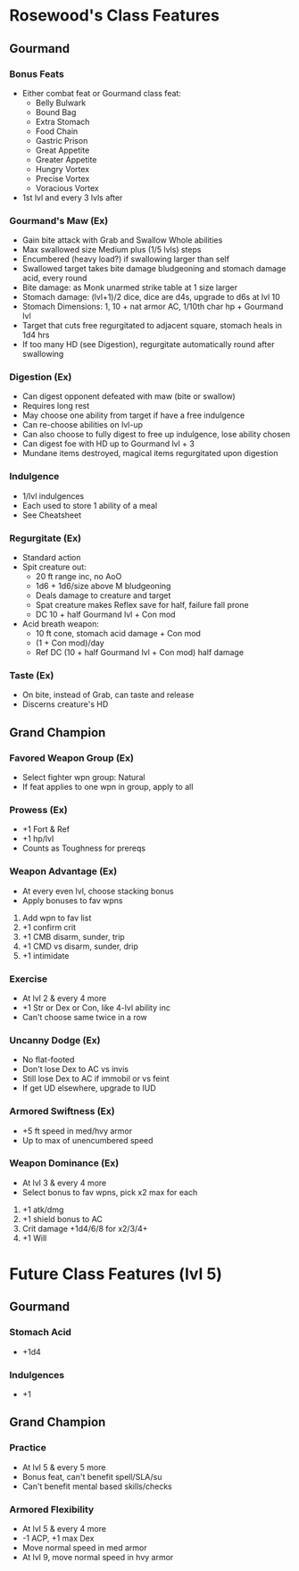 # Rosewood's Class Features
## Gourmand
### Bonus Feats
- Either combat feat or Gourmand class feat:
    - Belly Bulwark
    - Bound Bag
    - Extra Stomach
    - Food Chain
    - Gastric Prison
    - Great Appetite
    - Greater Appetite
    - Hungry Vortex
    - Precise Vortex
    - Voracious Vortex
- 1st lvl and every 3 lvls after

### Gourmand's Maw (Ex)
- Gain bite attack with Grab and Swallow Whole abilities
- Max swallowed size Medium plus (1/5 lvls) steps
- Encumbered (heavy load?) if swallowing larger than self
- Swallowed target takes bite damage bludgeoning and stomach damage acid, every round
- Bite damage: as Monk unarmed strike table at 1 size larger
- Stomach damage: (lvl+1)/2 dice, dice are d4s, upgrade to d6s at lvl 10
- Stomach Dimensions: 1, 10 + nat armor AC, 1/10th char hp + Gourmand lvl
- Target that cuts free regurgitated to adjacent square, stomach heals in 1d4 hrs
- If too many HD (see Digestion), regurgitate automatically round after swallowing

### Digestion (Ex)
- Can digest opponent defeated with maw (bite or swallow)
- Requires long rest
- May choose one ability from target if have a free indulgence
- Can re-choose abilities on lvl-up
- Can also choose to fully digest to free up indulgence, lose ability chosen
- Can digest foe with HD up to Gourmand lvl + 3
- Mundane items destroyed, magical items regurgitated upon digestion

### Indulgence
- 1/lvl indulgences
- Each used to store 1 ability of a meal
- See Cheatsheet

### Regurgitate (Ex)
- Standard action
- Spit creature out:
    - 20 ft range inc, no AoO
    - 1d6 + 1d6/size above M bludgeoning
    - Deals damage to creature and target
    - Spat creature makes Reflex save for half, failure fall prone
    - DC 10 + half Gourmand lvl + Con mod
- Acid breath weapon:
    - 10 ft cone, stomach acid damage + Con mod
    - (1 + Con mod)/day
    - Ref DC (10 + half Gourmand lvl + Con mod) half damage

### Taste (Ex)
- On bite, instead of Grab, can taste and release
- Discerns creature's HD


## Grand Champion
### Favored Weapon Group (Ex)
- Select fighter wpn group: Natural
- If feat applies to one wpn in group, apply to all

### Prowess (Ex)
- +1 Fort & Ref
- +1 hp/lvl
- Counts as Toughness for prereqs

### Weapon Advantage (Ex)
- At every even lvl, choose stacking bonus
- Apply bonuses to fav wpns
1. Add wpn to fav list
2. +1 confirm crit
3. +1 CMB disarm, sunder, trip
4. +1 CMD vs disarm, sunder, drip
5. +1 intimidate

### Exercise
- At lvl 2 & every 4 more
- +1 Str or Dex or Con, like 4-lvl ability inc
- Can't choose same twice in a row

### Uncanny Dodge (Ex)
- No flat-footed
- Don't lose Dex to AC vs invis
- Still lose Dex to AC if immobil or vs feint
- If get UD elsewhere, upgrade to IUD

### Armored Swiftness (Ex)
- +5 ft speed in med/hvy armor
- Up to max of unencumbered speed

### Weapon Dominance (Ex)
- At lvl 3 & every 4 more
- Select bonus to fav wpns, pick x2 max for each
1. +1 atk/dmg
2. +1 shield bonus to AC
3. Crit damage +1d4/6/8 for x2/3/4+
4. +1 Will

# Future Class Features (lvl 5)
## Gourmand
### Stomach Acid
- +1d4

### Indulgences
- +1


## Grand Champion
### Practice
- At lvl 5 & every 5 more
- Bonus feat, can't benefit spell/SLA/su
- Can't benefit mental based skills/checks

### Armored Flexibility
- At lvl 5 & every 4 more
- -1 ACP, +1 max Dex
- Move normal speed in med armor
- At lvl 9, move normal speed in hvy armor
